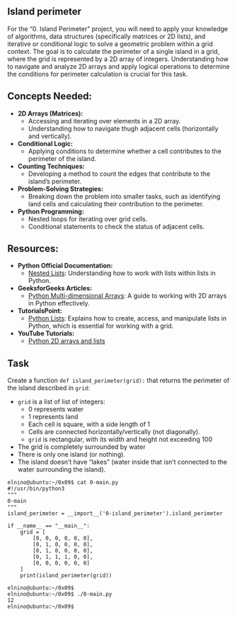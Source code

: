 ## Island perimeter

For the “0. Island Perimeter” project, you will need to apply your knowledge of algorithms, data structures (specifically matrices or 2D lists), and iterative or conditional logic to solve a geometric problem within a grid context. The goal is to calculate the perimeter of a single island in a grid, where the grid is represented by a 2D array of integers. Understanding how to navigate and analyze 2D arrays and apply logical operations to determine the conditions for perimeter calculation is crucial for this task.

## Concepts Needed:
  - __2D Arrays (Matrices):__
    - Accessing and iterating over elements in a 2D array.
    - Understanding how to navigate thugh adjacent cells (horizontally and vertically).
  - __Conditional Logic:__
    - Applying conditions to determine whether a cell contributes to the perimeter of the island.
  - __Counting Techniques:__
    - Developing a method to count the edges that contribute to the island’s perimeter.
  - __Problem-Solving Strategies:__
    - Breaking down the problem into smaller tasks, such as identifying land cells and calculating their contribution to the perimeter.
  - __Python Programming:__
    - Nested loops for iterating over grid cells.
    - Conditional statements to check the status of adjacent cells.

## Resources:
  - __Python Official Documentation:__
    - [Nested Lists](https://docs.python.org/3/tutorial/datastructures.html#nested-list-comprehensions): Understanding how to work with lists within lists in Python.
  - __GeeksforGeeks Articles:__
    - [Python Multi-dimensional Arrays](https://www.geeksforgeeks.org/python-using-2d-arrays-lists-the-right-way/): A guide to working with 2D arrays in Python effectively.
  - __TutorialsPoint:__
    - [Python Lists](https://www.tutorialspoint.com/python/python_lists.htm): Explains how to create, access, and manipulate lists in Python, which is essential for working with a grid.
  - __YouTube Tutorials:__
    - [Python 2D arrays and lists](https://www.youtube.com/watch?feature=shared&v=aNzepGawwCI)

## Task
Create a function `def island_perimeter(grid):` that returns the perimeter of the island described in `grid`:
  - `grid` is a list of list of integers:
    - 0 represents water
    - 1 represents land
    - Each cell is square, with a side length of 1
    - Cells are connected horizontally/vertically (not diagonally).
    - `grid` is rectangular, with its width and height not exceeding 100
  - The grid is completely surrounded by water
  - There is only one island (or nothing).
  - The island doesn’t have “lakes” (water inside that isn’t connected to the water surrounding the island).

```
elnino@ubuntu:~/0x09$ cat 0-main.py
#!/usr/bin/python3
"""
0-main
"""
island_perimeter = __import__('0-island_perimeter').island_perimeter

if __name__ == "__main__":
    grid = [
        [0, 0, 0, 0, 0, 0],
        [0, 1, 0, 0, 0, 0],
        [0, 1, 0, 0, 0, 0],
        [0, 1, 1, 1, 0, 0],
        [0, 0, 0, 0, 0, 0]
    ]
    print(island_perimeter(grid))

elnino@ubuntu:~/0x09$ 
elnino@ubuntu:~/0x09$ ./0-main.py
12
elnino@ubuntu:~/0x09$ 
```
